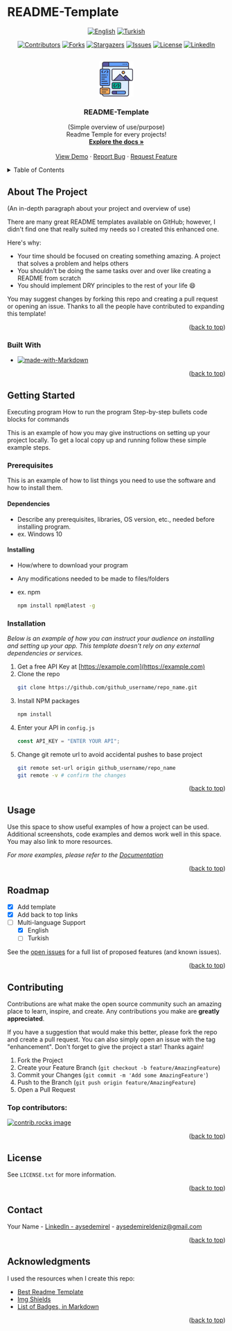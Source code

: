 # README-Template

<a id="readme-top"></a>

<!-- LANGUAGE SHIELDS -->
<div align="center">

[![English][english-shield]][english-url]
[![Turkish][turkish-shield]][turkish-url]

</div>

<!-- PROJECT SHIELDS -->
<div align="center">

[![Contributors][contributors-shield]][contributors-url]
[![Forks][forks-shield]][forks-url]
[![Stargazers][stars-shield]][stars-url]
[![Issues][issues-shield]][issues-url]
[![License][license-shield]][license-url]
[![LinkedIn][linkedin-shield]][linkedin-url]

</div>

<!-- PROJECT LOGO/TITLE -->
<br />
<div align="center">
  <a href="https://github.com/aysedemirel/README-Template">
    <img src="images/logo.png" alt="Logo" width="80" height="80">
  </a>

<h3 align="center">README-Template</h3>
  <p align="center">
    (Simple overview of use/purpose)
    <br/>
    Readme Temple for every projects!
    <br />
    <a href="https://github.com/aysedemirel/README-Template"><strong>Explore the docs »</strong></a>
    <br />
    <br />
    <a href="https://github.com/aysedemirel/README-Template">View Demo</a>
    ·
    <a href="https://github.com/aysedemirel/README-Template/issues/new?labels=bug&template=bug-report---.md">Report Bug</a>
    ·
    <a href="https://github.com/aysedemirel/README-Template/issues/new?labels=enhancement&template=feature-request---.md">Request Feature</a>
  </p>
</div>

<!-- TABLE OF CONTENTS -->
<details>
  <summary>Table of Contents</summary>
  <ol>
    <li>
      <a href="#about-the-project">About The Project</a>
      <ul>
        <li><a href="#built-with">Built With</a></li>
      </ul>
    </li>
    <li>
      <a href="#getting-started">Getting Started</a>
      <ul>
        <li><a href="#prerequisites">Prerequisites</a></li>
        <li><a href="#installation">Installation</a></li>
      </ul>
    </li>
    <li><a href="#usage">Usage</a></li>
    <li><a href="#roadmap">Roadmap</a></li>
    <li><a href="#contributing">Contributing</a></li>
    <li><a href="#license">License</a></li>
    <li><a href="#contact">Contact</a></li>
    <li><a href="#acknowledgments">Acknowledgments</a></li>
  </ol>
</details>

<!-- ABOUT THE PROJECT -->

## About The Project

<!--
[![Product Name Screen Shot][product-screenshot]](https://example.com)
-->

(An in-depth paragraph about your project and overview of use)

There are many great README templates available on GitHub; however, I didn't find one that really suited my needs so I created this enhanced one.

Here's why:

- Your time should be focused on creating something amazing. A project that solves a problem and helps others
- You shouldn't be doing the same tasks over and over like creating a README from scratch
- You should implement DRY principles to the rest of your life :smile:

You may suggest changes by forking this repo and creating a pull request or opening an issue. Thanks to all the people have contributed to expanding this template!

<p align="right">(<a href="#readme-top">back to top</a>)</p>

### Built With

- [![made-with-Markdown][markdown-shield]](http://commonmark.org)

<!--
- [![Next][Next.js]][Next-url]
- [![React][React.js]][React-url]
- [![Vue][Vue.js]][Vue-url]
- [![Angular][Angular.io]][Angular-url]
- [![Svelte][Svelte.dev]][Svelte-url]
- [![Laravel][Laravel.com]][Laravel-url]
- [![Bootstrap][Bootstrap.com]][Bootstrap-url]
- [![JQuery][JQuery.com]][JQuery-url]
  -->

<p align="right">(<a href="#readme-top">back to top</a>)</p>

<!-- GETTING STARTED -->

## Getting Started

Executing program
How to run the program
Step-by-step bullets
code blocks for commands

This is an example of how you may give instructions on setting up your project locally.
To get a local copy up and running follow these simple example steps.

### Prerequisites

This is an example of how to list things you need to use the software and how to install them.

#### Dependencies

- Describe any prerequisites, libraries, OS version, etc., needed before installing program.
- ex. Windows 10

#### Installing

- How/where to download your program
- Any modifications needed to be made to files/folders

- ex. npm
  ```sh
  npm install npm@latest -g
  ```

### Installation

_Below is an example of how you can instruct your audience on installing and setting up your app. This template doesn't rely on any external dependencies or services._

1. Get a free API Key at [https://example.com](https://example.com)
2. Clone the repo
   ```sh
   git clone https://github.com/github_username/repo_name.git
   ```
3. Install NPM packages
   ```sh
   npm install
   ```
4. Enter your API in `config.js`
   ```js
   const API_KEY = "ENTER YOUR API";
   ```
5. Change git remote url to avoid accidental pushes to base project
   ```sh
   git remote set-url origin github_username/repo_name
   git remote -v # confirm the changes
   ```

<p align="right">(<a href="#readme-top">back to top</a>)</p>

<!-- USAGE EXAMPLES -->

## Usage

Use this space to show useful examples of how a project can be used. Additional screenshots, code examples and demos work well in this space. You may also link to more resources.

_For more examples, please refer to the [Documentation](https://example.com)_

<p align="right">(<a href="#readme-top">back to top</a>)</p>

<!-- ROADMAP -->

## Roadmap

- [x] Add template
- [x] Add back to top links
- [ ] Multi-language Support
  - [x] English
  - [ ] Turkish

See the [open issues](https://github.com/aysedemirel/README-Template/issues) for a full list of proposed features (and known issues).

<p align="right">(<a href="#readme-top">back to top</a>)</p>

<!-- CONTRIBUTING -->

## Contributing

Contributions are what make the open source community such an amazing place to learn, inspire, and create. Any contributions you make are **greatly appreciated**.

If you have a suggestion that would make this better, please fork the repo and create a pull request. You can also simply open an issue with the tag "enhancement".
Don't forget to give the project a star! Thanks again!

1. Fork the Project
2. Create your Feature Branch (`git checkout -b feature/AmazingFeature`)
3. Commit your Changes (`git commit -m 'Add some AmazingFeature'`)
4. Push to the Branch (`git push origin feature/AmazingFeature`)
5. Open a Pull Request

### Top contributors:

<a href="https://github.com/aysedemirel/README-Template/graphs/contributors">
  <img src="https://contrib.rocks/image?repo=aysedemirel/README-Template" alt="contrib.rocks image" />
</a>

<p align="right">(<a href="#readme-top">back to top</a>)</p>

<!-- LICENSE -->

## License

See `LICENSE.txt` for more information.

<p align="right">(<a href="#readme-top">back to top</a>)</p>

<!-- CONTACT -->

## Contact

Your Name - [Linkedln - aysedemirel](https://www.linkedin.com/in/ayse-demirel/) - aysedemireldeniz@gmail.com

<p align="right">(<a href="#readme-top">back to top</a>)</p>

<!-- ACKNOWLEDGMENTS -->

## Acknowledgments

I used the resources when I create this repo:

- [Best Readme Template](https://github.com/othneildrew/Best-README-Template)
- [Img Shields](https://shields.io)
- [List of Badges, in Markdown](https://github.com/Naereen/badges?tab=readme-ov-file#list-of-badges-in-markdown)

<p align="right">(<a href="#readme-top">back to top</a>)</p>

<!-- MARKDOWN LINKS & IMAGES -->
<!-- https://www.markdownguide.org/basic-syntax/#reference-style-links -->

<!--URL-->

[english-url]: https://github.com/aysedemirel/README-Template
[turkish-url]: https://github.com/aysedemirel/README-Template
[contributors-url]: https://github.com/aysedemirel/README-Template/graphs/contributors
[forks-url]: https://github.com/aysedemirel/README-Template/network/members
[stars-url]: https://github.com/aysedemirel/README-Template/stargazers
[issues-url]: https://github.com/aysedemirel/README-Template/issues
[license-url]: https://github.com/aysedemirel/README-Template/blob/master/LICENSE.txt
[linkedin-url]: https://www.linkedin.com/in/ayse-demirel/
[Next-url]: https://nextjs.org/
[Vue-url]: https://vuejs.org/
[React-url]: https://reactjs.org/
[Angular-url]: https://angular.io/
[Svelte-url]: https://svelte.dev/
[Laravel-url]: https://laravel.com
[Bootstrap-url]: https://getbootstrap.com
[JQuery-url]: https://jquery.com

<!--SHIELD-->

[english-shield]: https://img.shields.io/badge/English-En-blue?style=for-the-badge
[turkish-shield]: https://img.shields.io/badge/Turkish-Tr-red?style=for-the-badge
[contributors-shield]: https://img.shields.io/github/contributors/aysedemirel/README-Template.svg?style=for-the-badge
[forks-shield]: https://img.shields.io/github/forks/aysedemirel/README-Template.svg?style=for-the-badge
[stars-shield]: https://img.shields.io/github/stars/aysedemirel/README-Template.svg?style=for-the-badge
[issues-shield]: https://img.shields.io/github/issues/aysedemirel/README-Template.svg?style=for-the-badge
[license-shield]: https://img.shields.io/github/license/aysedemirel/README-Template.svg?style=for-the-badge
[linkedin-shield]: https://img.shields.io/badge/-LinkedIn-black.svg?style=for-the-badge&logo=linkedin&colorB=555
[product-screenshot]: images/screenshot.png
[markdown-shield]: https://img.shields.io/badge/Markdown-1f425f.svg?style=for-the-badge&logoColor=white
[Next.js]: https://img.shields.io/badge/next.js-000000?style=for-the-badge&logo=nextdotjs&logoColor=white
[React.js]: https://img.shields.io/badge/React-20232A?style=for-the-badge&logo=react&logoColor=61DAFB
[Vue.js]: https://img.shields.io/badge/Vue.js-35495E?style=for-the-badge&logo=vuedotjs&logoColor=4FC08D
[Angular.io]: https://img.shields.io/badge/Angular-DD0031?style=for-the-badge&logo=angular&logoColor=white
[Svelte.dev]: https://img.shields.io/badge/Svelte-4A4A55?style=for-the-badge&logo=svelte&logoColor=FF3E00
[Laravel.com]: https://img.shields.io/badge/Laravel-FF2D20?style=for-the-badge&logo=laravel&logoColor=white
[Bootstrap.com]: https://img.shields.io/badge/Bootstrap-563D7C?style=for-the-badge&logo=bootstrap&logoColor=white
[JQuery.com]: https://img.shields.io/badge/jQuery-0769AD?style=for-the-badge&logo=jquery&logoColor=white
